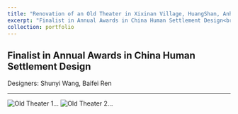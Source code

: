 ```yaml
---
title: "Renovation of an Old Theater in Xixinan Village, HuangShan, Anhui, China"
excerpt: "Finalist in Annual Awards in China Human Settlement Design<br/>"
collection: portfolio
---
```


Finalist in Annual Awards in China Human Settlement Design 
---
Designers: Shunyi Wang, Baifei Ren

---
<img src="/BaifeiRen.github.io/images/Old_Theater2.jpg"  alt="Old Theater 1..."/>
<img src="/BaifeiRen.github.io/images/Old_Theater2.jpg"  alt="Old Theater 2..."/>
